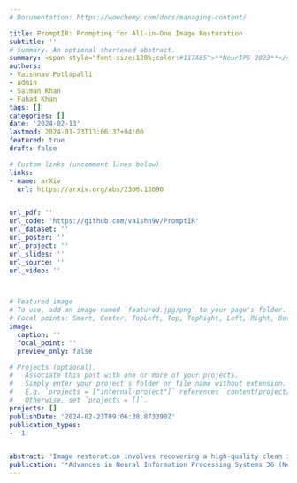 ```yaml
---
# Documentation: https://wowchemy.com/docs/managing-content/

title: PromptIR: Prompting for All-in-One Image Restoration
subtitle: ''
# Summary. An optional shortened abstract.
summary: <span style="font-size:120%;color:#117A65">**NeurIPS 2023**</span> <br> PromptIR utilizes prompt-based learning to restore images across various degradation types and levels, achieving state-of-the-art results in denoising, deraining, and dehazing, providing an efficient plugin module for image restoration without prior knowledge of corruptions.
authors:
- Vaishnav Potlapalli
- admin
- Salman Khan
- Fahad Khan
tags: []
categories: []
date: '2024-02-13'
lastmod: 2024-01-23T13:06:37+04:00
featured: true
draft: false

# Custom links (uncomment lines below)
links:
- name: arXiv
  url: https://arxiv.org/abs/2306.13090


url_pdf: ''
url_code: 'https://github.com/va1shn9v/PromptIR'
url_dataset: ''
url_poster: ''
url_project: ''
url_slides: ''
url_source: ''
url_video: ''



# Featured image
# To use, add an image named `featured.jpg/png` to your page's folder.
# Focal points: Smart, Center, TopLeft, Top, TopRight, Left, Right, BottomLeft, Bottom, BottomRight.
image:
  caption: ''
  focal_point: ''
  preview_only: false

# Projects (optional).
#   Associate this post with one or more of your projects.
#   Simply enter your project's folder or file name without extension.
#   E.g. `projects = ["internal-project"]` references `content/project/deep-learning/index.md`.
#   Otherwise, set `projects = []`.
projects: []
publishDate: '2024-02-23T09:06:38.873390Z'
publication_types:
- '1'


abstract: 'Image restoration involves recovering a high-quality clean image from its degraded version. Deep learning-based methods have significantly improved image restoration performance, however, they have limited generalization ability to different degradation types and levels. This restricts their real-world application since it requires training individual models for each specific degradation and knowing the input degradation type to apply the relevant model. We present a prompt-based learning approach, PromptIR, for All-In-One image restoration that can effectively restore images from various types and levels of degradation. In particular, our method uses prompts to encode degradation-specific information, which is then used to dynamically guide the restoration network. This allows our method to generalize to different degradation types and levels, while still achieving state-of-the-art results on image denoising, deraining, and dehazing. Overall, PromptIR offers a generic and efficient plugin module with few lightweight prompts that can be used to restore images of various types and levels of degradation with no prior information on the corruptions present in the image.'
publication: '*Advances in Neural Information Processing Systems 36 (NeurIPS 2023)*'
---
```

